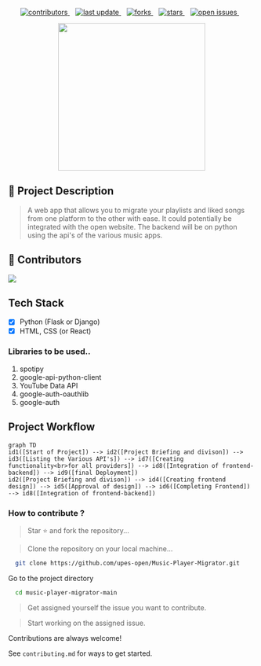 <!--Badges-->
<p align=center>
  <a href="https://github.com/Louis3797/awesome-readme-template/graphs/contributors">
    <img src="https://img.shields.io/github/contributors/upes-open/Music-Player-Migrator" alt="contributors" />
  </a>&nbsp;&nbsp;
  <a href="">
    <img src="https://img.shields.io/github/last-commit/upes-open/Music-Player-Migrator" alt="last update" />
  </a>&nbsp;&nbsp;
  <a href="https://github.com/Louis3797/awesome-readme-template/network/members">
    <img src="https://img.shields.io/github/forks/upes-open/Music-Player-Migrator" alt="forks" />
  </a>&nbsp;&nbsp;
  <a href="https://github.com/Louis3797/awesome-readme-template/stargazers">
    <img src="https://img.shields.io/github/stars/upes-open/Music-Player-Migrator" alt="stars" />
  </a>&nbsp;&nbsp;
  <a href="https://github.com/Louis3797/awesome-readme-template/issues/">
    <img src="https://img.shields.io/github/issues/upes-open/Music-Player-Migrator" alt="open issues" />
  </a>&nbsp;&nbsp;
</p>

<div align=center>
<img src="https://user-images.githubusercontent.com/101355193/205437297-f70e5395-94a3-4eec-a0c5-b55ef55cdb5a.png" width=300px height=300px > </div>

## :star2: Project Description
> A web app that allows you to migrate your playlists and liked songs from one platform to the other with ease. It could potentially be integrated with the open website. The backend will be on python using the api's of the various music apps.

## :wave: Contributors

<a href="https://github.com/upes-open/Music-Player-Migrator/graphs/contributors">
  <img src="https://contrib.rocks/image?repo=upes-open/Music-Player-Migrator" />
</a>


## Tech Stack 
- [x] Python (Flask or Django)
- [x] HTML, CSS (or React)

### Libraries to be used..
1. spotipy
2. google-api-python-client
3. YouTube Data API
4. google-auth-oauthlib
5. google-auth

## Project Workflow

```mermaid
graph TD 
id1([Start of Project]) --> id2([Project Briefing and divison]) --> id3([Listing the Various API's]) --> id7([Creating functionality<br>for all providers]) --> id8([Integration of frontend-backend]) --> id9([final Deployment])
id2([Project Briefing and divison]) --> id4([Creating frontend design]) --> id5([Approval of design]) --> id6([Completing Frontend]) --> id8([Integration of frontend-backend]) 

```

### How to contribute ?

> Star ⭐ and fork the repository... <br>

> Clone the repository on your local machine... <br>
```bash
  git clone https://github.com/upes-open/Music-Player-Migrator.git
```
Go to the project directory

```bash
  cd music-player-migrator-main
```

> Get assigned yourself the issue you want to contribute.<br>

> Start working on the assigned issue.




Contributions are always welcome!

See `contributing.md` for ways to get started.


